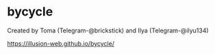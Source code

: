 # bycycle
Created by Toma (Telegram-@brickstick) and Ilya (Telegram-@ilyu134)

https://illusion-web.github.io/bycycle/
